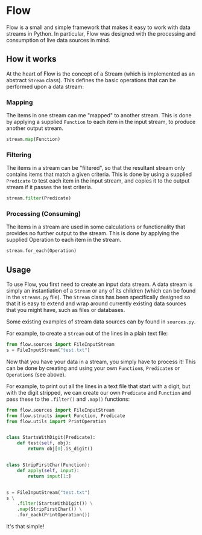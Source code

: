 Flow
====

Flow is a small and simple framework that makes it easy to work with data
streams in Python. In particular, Flow was designed with the processing and
consumption of live data sources in mind.


How it works
------------

At the heart of Flow is the concept of a Stream (which is implemented as an
abstract `Stream` class). This defines the basic operations that can be
performed upon a data stream:

### Mapping
The items in one stream can me "mapped" to another stream. This is done by
applying a supplied `Function` to each item in the input stream, to produce
another output stream.

```python
stream.map(Function)
```

### Filtering
The items in a stream can be "filtered", so that the resultant stream only
contains items that match a given criteria. This is done by using a supplied
`Predicate` to test each item in the input stream, and copies it to the output
stream if it passes the test criteria.

```python
stream.filter(Predicate)
```

### Processing (Consuming)
The items in a stream are used in some calculations or functionality that
provides no further output to the stream. This is done by applying the supplied
Operation to each item in the stream.

```python
stream.for_each(Operation)
```


Usage
-----

To use Flow, you first need to create an input data stream. A data stream is simply an
instantiation of a `Stream` or any of its children (which can be found in the
`streams.py` file). The `Stream` class has been specifically designed so that it
is easy to extend and wrap around currently existing data sources that you might
have, such as files or databases.

Some existing examples of stream data sources can by found in `sources.py`.

For example, to create a `Stream` out of the lines in a plain text file:

```python
from flow.sources import FileInputStream
s = FileInputStream("test.txt")
```

Now that you have your data in a stream, you simply have to process it! This can
be done by creating and using your own `Function`s, `Predicate`s or `Operation`s
(see above).

For example, to print out all the lines in a text file that start with a digit,
but with the digit stripped, we can create our own `Predicate` and `Function`
and pass these to the `.filter()` and `.map()` functions:

```python
from flow.sources import FileInputStream
from flow.structs import Function, Predicate
from flow.utils import PrintOperation


class StartsWithDigit(Predicate):
    def test(self, obj):
        return obj[0].is_digit()


class StripFirstChar(Function):
    def apply(self, input):
        return input[1:]


s = FileInputStream("test.txt")
s \
    .filter(StartsWithDigit()) \
    .map(StripFirstChar()) \
    .for_each(PrintOperation())
```

It's that simple!
